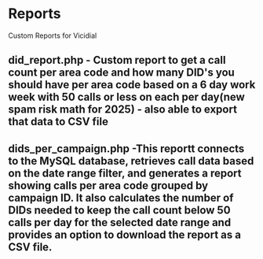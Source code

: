 # Reports
Custom Reports for Vicidial

## did_report.php - Custom report to get a call count per area code and how many DID's you should have per area code based on a 6 day work week with 50 calls or less on each per day(new spam risk math for 2025) - also able to export that data to CSV file

## dids_per_campaign.php -This reportt connects to the MySQL database, retrieves call data based on the date range filter, and generates a report showing calls per area code grouped by campaign ID. It also calculates the number of DIDs needed to keep the call count below 50 calls per day for the selected date range and provides an option to download the report as a CSV file.
